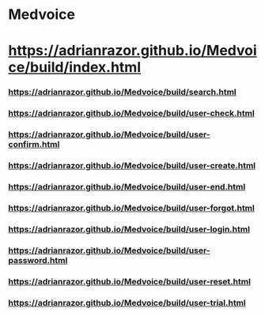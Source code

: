 # Medvoice
# https://adrianrazor.github.io/Medvoice/build/index.html

### https://adrianrazor.github.io/Medvoice/build/search.html

### https://adrianrazor.github.io/Medvoice/build/user-check.html
### https://adrianrazor.github.io/Medvoice/build/user-confirm.html
### https://adrianrazor.github.io/Medvoice/build/user-create.html
### https://adrianrazor.github.io/Medvoice/build/user-end.html
### https://adrianrazor.github.io/Medvoice/build/user-forgot.html
### https://adrianrazor.github.io/Medvoice/build/user-login.html
### https://adrianrazor.github.io/Medvoice/build/user-password.html
### https://adrianrazor.github.io/Medvoice/build/user-reset.html
### https://adrianrazor.github.io/Medvoice/build/user-trial.html
